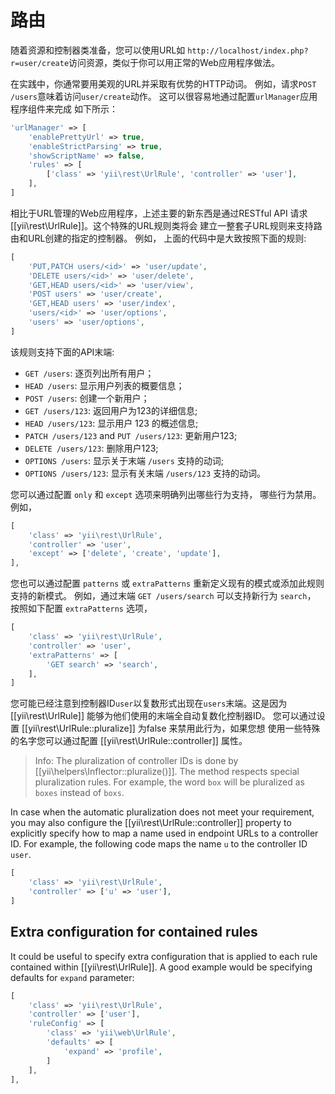 路由
=======

随着资源和控制器类准备，您可以使用URL如
`http://localhost/index.php?r=user/create`访问资源，类似于你可以用正常的Web应用程序做法。

在实践中，你通常要用美观的URL并采取有优势的HTTP动词。
例如，请求`POST /users`意味着访问`user/create`动作。
这可以很容易地通过配置`urlManager`应用程序组件来完成
如下所示：

```php
'urlManager' => [
    'enablePrettyUrl' => true,
    'enableStrictParsing' => true,
    'showScriptName' => false,
    'rules' => [
        ['class' => 'yii\rest\UrlRule', 'controller' => 'user'],
    ],
]
```

相比于URL管理的Web应用程序，上述主要的新东西是通过RESTful API
请求[[yii\rest\UrlRule]]。这个特殊的URL规则类将会
建立一整套子URL规则来支持路由和URL创建的指定的控制器。
例如， 上面的代码中是大致按照下面的规则:

```php
[
    'PUT,PATCH users/<id>' => 'user/update',
    'DELETE users/<id>' => 'user/delete',
    'GET,HEAD users/<id>' => 'user/view',
    'POST users' => 'user/create',
    'GET,HEAD users' => 'user/index',
    'users/<id>' => 'user/options',
    'users' => 'user/options',
]
```

该规则支持下面的API末端:

* `GET /users`: 逐页列出所有用户；
* `HEAD /users`: 显示用户列表的概要信息；
* `POST /users`: 创建一个新用户；
* `GET /users/123`: 返回用户为123的详细信息;
* `HEAD /users/123`: 显示用户 123 的概述信息;
* `PATCH /users/123` and `PUT /users/123`: 更新用户123;
* `DELETE /users/123`: 删除用户123;
* `OPTIONS /users`: 显示关于末端 `/users` 支持的动词;
* `OPTIONS /users/123`: 显示有关末端 `/users/123` 支持的动词。

您可以通过配置 `only` 和 `except` 选项来明确列出哪些行为支持，
哪些行为禁用。例如，

```php
[
    'class' => 'yii\rest\UrlRule',
    'controller' => 'user',
    'except' => ['delete', 'create', 'update'],
],
```

您也可以通过配置 `patterns` 或 `extraPatterns` 重新定义现有的模式或添加此规则支持的新模式。
例如，通过末端 `GET /users/search` 可以支持新行为 `search`， 按照如下配置 `extraPatterns` 选项，

```php
[
    'class' => 'yii\rest\UrlRule',
    'controller' => 'user',
    'extraPatterns' => [
        'GET search' => 'search',
    ],
]
```

您可能已经注意到控制器ID`user`以复数形式出现在`users`末端。这是因为 [[yii\rest\UrlRule]] 能够为他们使用的末端全自动复数化控制器ID。
您可以通过设置 [[yii\rest\UrlRule::pluralize]] 为false 来禁用此行为，如果您想
使用一些特殊的名字您可以通过配置 [[yii\rest\UrlRule::controller]] 属性。

> Info: The pluralization of controller IDs is done by [[yii\helpers\Inflector::pluralize()]]. The method respects
  special pluralization rules. For example, the word `box` will be pluralized as `boxes` instead of `boxs`.

In case when the automatic pluralization does not meet your requirement, you may also configure the 
[[yii\rest\UrlRule::controller]] property to explicitly specify how to map a name used in endpoint URLs to 
a controller ID. For example, the following code maps the name `u` to the controller ID `user`.  
 
```php
[
    'class' => 'yii\rest\UrlRule',
    'controller' => ['u' => 'user'],
]
```

## Extra configuration for contained rules

It could be useful to specify extra configuration that is applied to each rule contained within [[yii\rest\UrlRule]].
A good example would be specifying defaults for `expand` parameter:

```php
[
    'class' => 'yii\rest\UrlRule',
    'controller' => ['user'],
    'ruleConfig' => [
        'class' => 'yii\web\UrlRule',
        'defaults' => [
            'expand' => 'profile',
        ]
    ],
],
```
